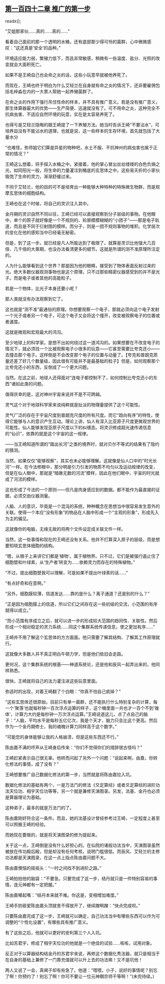 ## [第一百四十二章 推广的第一步](https://www.xxbiquge.com/11_11207/9049125.html)
readx();

  “艾姐那家伙……真的……真的……”

  看着自己面前的那一个透明的水桶，还有底部那少得可怜的菌群，心中微微感叹：“这还真是‘安全’的品种。”

  环境适应能力弱，繁殖力低下，而且非常敏感，稍微有一些温度、盐分、光照的改变就会大面积死亡。

  如果不是王崎自己也会命之炎的话，这些小玩意早就被他养死了。

  而现在，王崎也终于明白为什么艾轻兰在自身就有命之炎的情况下，还非要雇佣包括毛梓淼在内的一大票人帮她一起养殖菌群了。

  在命之炎的作用下强行吊住性命的样本，并不具有推广意义。若是没有推广意义，那生体算器最大的优势——生产简便、迅速就没有了。可不用命之炎，这种完全不抗病虫害、不适应自然环境的玩意，实在是太容易养死了。

  也得亏是艾轻兰隐晦的跟王崎提了一下养殖方法。她当时告诉王崎“不要沾水”，可培养皿没有不能沾水的道理，也就是说，这一些样本的生存环境，首先就包括了大量水分

  “也难怪，弥师姐它们算是异星的物种吧，水土不服、不抗神州的病虫害也属于正常的情况？”

  王崎这么想着，将手探入水桶之中。紧接着，他的掌心冒出丝丝缕缕的白色负熵之光，如同阳光一般，将生命的力量灌注到桶底的玄思体之中。这些易夭折的小家伙吸饱了生命的灵力，渐渐舒缓过来。

  不同于艾轻兰，他的目的可不是培育出一种能够大种特种的特殊微生物群，而是观摩玄思体的细胞结构。

  王崎也在这个时候，将自己的灵识注入其中。

  金丹期的灵识自然不同以往，王崎已经可以直接观察到分子层级的事物。在他眼中，单个的原子就好像是一个不规则的、轮廓模模糊糊的“小团子”——那是电子轨道，而且是不同于衍射图的模样。而分子，则是一团不规则事物的堆积。化学层次的变化在他的感知当中已经毫无秘密。

  但是，到了这一步。就已经是凡人所能达到了极限了。就算是灵识比他强大几百倍、几千倍的大乘期，也没办法看清更多的细节。这就是所谓的测不准原理所注定的。

  人为什么能够看到这个世界？那是因为他的眼睛，接受到了物体表面反射过来的光。绝大多数仪器观测事物也是这个原理，只不过那些精密仪器感受到的并不是光子。而是电子或者其他的高能粒子。

  若是一个物体，比光子本身还要小呢？

  那人类就没有办法观察到它了。

  这也就是“测不准”最通俗的原理。你想要观察一个电子，那就必须向这个电子发射一个光子或者另一个电子，可这个电子又会将这个撞开，改变被观察电子的位置或者速度。

  这就是微观和宏观最大的鸿沟。

  至少地球上的科学家。是想不出如何绕过这一道鸿沟的。如果想要在不改变电子的情况下，就必须找一个比被观察电子小很多的玩意——它甚至需要比夸克还小——去撞击那个电子。这样倒是不会改变那个电子的位置与动量了。【夸克和普朗克质量还差了好几个数量级，因此很有可能并不是最基础的粒子】但是，如何观察那个比夸克还小的东西，反倒成了一个更大问题。

  当然。在这之前，地球人还得面对“连电子都控制不了，如何控制比夸克还小的东西”诸如此类的问题。

  值得庆幸的是，这对神州宇宙来说并不是不可跨越。

  灵气这个对于地球科学家来说纯粹就是扯淡的物理量提供了这个可能性。

  灵气广泛的存在于宇宙尺度到普朗克尺度的所有尺度。而它“趋向有序”的特性，使得它能够与人的意识产生互动。理论上讲，仙人有深入比亚原子尺度更微观世界的可能性。仙人能够发现亚原子尺度以下的纠缠态。将灵识修成超光速传递信息的“仙识”，依靠的就是这个宇宙的这一规律。

  ——当王崎知道所谓的“踏出长河”之类的境界时，就对贝尔不等式的结果有了隐约的猜测。

  当然，如果仅仅“能够观察”，其实也未必能够理解。这就像是仙人口中的“时光长河”一样。在今法修眼中，那分明是引力引发的物质不均匀以及运动规律的改变，但是在仙人眼中，那就是“暗礁无数的河流”模样，因此在他们眼中，宇宙的时光就成了河流的模样。

  这也形成了今法的一个原则——但凡是肉身感应到的数据。都不能作为最直接的证据，必须交由仪器测量。

  人脑、人的意识，毕竟是一个混沌的系统，种种概念在思想当中很容易发生意外的关联。使得一个本应“没有形象”的物品在人脑中形成一个“主观的形象”，形成先入为主的偏见。

  这就像你的电脑，无缘无故的将两个文件设定成关联文件一样。

  当然，这一些事情和现在的王崎还没有关系。他并不打算深入原子的层级，而是想要知晓玄思体细胞的结构。

  “嗯，从根子上来讲它们都是‘植物’。属于植物界。只不过，它们是被强行遏止住了细胞壁和叶绿素，从‘生产者’转变为……依赖灵力而存在的特殊植物。”

  “不过，提出细胞壁我可以理解，可是如果不提出叶绿素的话……”

  “有点好奇和在意啊。”

  “另外，细胞膜较薄，信道发达……靠的是什么？离子通道？还是别的什么？”

  “正是因为细胞膜上的信道，所以它们之间存在这一些初级的交流，小范围的有序就得以成立。”

  “而小范围有序成立之后，就可以进一步的形成较大范围的趋同性、关联性。然后形成一个相对稳定的灵力系统……同这个集群系统传递信息，使之更加有序……”

  王崎并不用了解这个玄思体的方方面面。他只需要了解其结构、了解其工作原理就行。

  这就像大多数人并不真正明白牛顿力学，但是他们依旧会走路。

  更何况，这个集群系统的根基——神道系统论，还是他和辰风一起弄出来的，他同样熟悉。

  很快，王崎就将自己的法力灌注进这些玩意里面。

  弥适时的出现，对着王崎翻了个白眼：“你真不怕自己疯掉？”

  “这些玄思体还很原始，目前只有单一菌群，还不能执行什么特别复杂的计算，每一个‘聚落’也就每秒钟一百次浮点运算的样子，这个桶里面一共也才一百个不到‘锥体’，计算力大约是每秒钟一万次浮点运算。”王崎说道这儿，点了点自己的脑子：“人脑，平均水平是每秒五亿亿次，我是个天才，脑力只会比这个更高。然后作为一个金丹期修士，我的魂魄计算力同样高于这个数字。”

  “可能您的身体能够让我的人格崩溃，但是这些东西还不行。”

  陈由嘉不满的哼声从王崎身后传来：“你们不觉得你们的措辞很古怪吗？”

  王崎赶紧表示自己很无辜。他转而问起了另外一个问题：“说起来啊，由嘉，你转化修法的事情，成了没有？”

  王崎想要推广自己数据化修法的第一步，当然就是将陈由嘉拉入坑。

  数据化修法的基础有两个，一是万法门的修法《爻定算经》或者爻定算经的进阶功法天位功、相宇天位功等等，另一个就是兼修天演图录。另发，法基、金丹也必须是算器理论为基础。

  这种弟子，最多的就是万法门的了。

  陈由嘉刚好符合这一条件。而且，她的法基设计曾经参考过王崎，一定程度上甚至可以照搬王崎的经验。

  而她现在要做的，就是将天演图录的修为提起来。

  关于这一点，王崎倒是没有什么好担心的。在仙院的诸般功法当中，天演图录虽然被放在传功殿后殿，但是却没有任何考核，说明门槛很低。而辰风、艾轻兰的主修功法都是天演图录，在这一点上指点陈由嘉问题不大。

  陈由嘉懊恼的摇摇头：“一时之间找不到进阶之路。”

  王崎拍拍他的脑袋：“不要急。只要完成了这一步，结丹就只是一件特别容易的事情，连元神都有一定把握。”

  陈由嘉嘟起嘴：“结丹本来就不难。你这是，变相增加难度。”

  王崎手防砸爱陈由嘉头顶就舍不得放开了，继续蹭啊蹭：“快点完成呗。”

  只要陈由嘉完成了这一步，王崎就可以确定，自己功法当中有哪些东西可以作为可调整的“个性化设置”，有哪些具有推广意义。

  有了这些之后，他就可以更好的安利第三个人入坑。

  比如苏君宇，修成了相宇天位功的他就是一个绝佳的试验……咳咳，试用对象。

  反正对于以算器结构结金丹的苏君宇来说，再修这个数据化秀法器，就只是相当于在自身的基础上兼修了一门靠充值就可以升上去的功法嘛！又不是坑他！

  两人又说了一会，真阐子却有些急了。他道：“喂喂，小子，说好的事情呢？别忘了啊！你预约了！别忘了啊！你可不要让一位元神期宗师干等啊！”(未完待续。)
